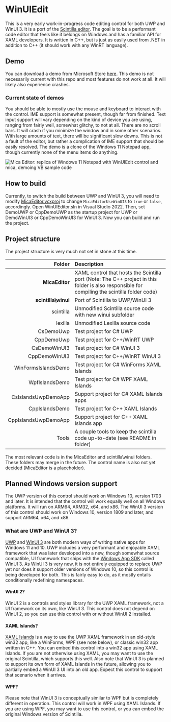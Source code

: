 # WinUIEdit
This is a very early work-in-progress code editing control for both UWP and WinUI 3. It is a port of the [Scintilla editor](https://www.scintilla.org). The goal is to be a performant code editor that feels like it belongs on Windows and has a familiar API for XAML developers. It is written in C++, but is just as easily used from .NET in addition to C++ (it should work with any WinRT language).

## Demo
You can download a demo from Microsoft Store [here](https://www.microsoft.com/store/apps/9PGZBDP9PSPF). This demo is not necessarily current with this repo and most features do not work at all. It will likely also experience crashes.

### Current state of demos
You should be able to mostly use the mouse and keyboard to interact with the control. IME support is somewhat present, though far from finished. Text input support will vary depending on the kind of device you are using, ranging from fairly well, somewhat glitchy, to not at all. There are no scroll bars. It will crash if you minimize the window and in some other scenarios. With large amounts of text, there will be significant slow downs. This is not a fault of the editor, but rather a complication of IME support that should be easily resolved. The demo is a clone of the Windows 11 Notepad app, though currently none of the menu items do anything.

![Mica Editor: replica of Windows 11 Notepad with WinUIEdit control and mica, demoing VB sample code](https://user-images.githubusercontent.com/18747724/168005735-28decaf4-0fa4-4710-a2f4-f293c5b7a488.png)

## How to build
Currently, to switch the build between UWP and WinUI 3, you will need to modify [MicaEditor.vcxproj](https://github.com/BreeceW/WinUIEdit/blob/main/MicaEditor/MicaEditor.vcxproj) to change `MicaEditorUseWinUI3` to `true` or `false`, accordingly.
Open WinUIEditor.sln in Visual Studio 2022. Then, set DemoUWP or CppDemoUWP as the startup project for UWP or DemoWinUI3 or CppDemoWinUI3 for WinUI 3. Now you can build and run the project.

## Project structure
The project structure is very much not set in stone at this time.

|Folder|Description|
|-:|:-|
|**MicaEditor**|XAML control that hosts the Scintilla port (Note: The C++ project in this folder is also responsible for compiling the scintilla folder code)|
|**scintilla\winui**|Port of Scintilla to UWP/WinUI 3|
|scintilla|Unmodified Scintilla source code with new winui subfolder|
|lexilla|Unmodified Lexilla source code|
|CsDemoUwp|Test project for C# UWP|
|CppDemoUwp|Test project for C++/WinRT UWP|
|CsDemoWinUI3|Test project for C# WinUI 3|
|CppDemoWinUI3|Test project for C++/WinRT WinUI 3|
|WinFormsIslandsDemo|Test project for C# WinForms XAML Islands|
|WpfIslandsDemo|Test project for C# WPF XAML Islands|
|CsIslandsUwpDemoApp|Support project for C# XAML Islands apps|
|CppIslandsDemo|Test project for C++ XAML Islands|
|CppIslandsUwpDemoApp|Support project for C++ XAML Islands app|
|Tools|A couple tools to keep the scintilla code up-to-date (see README in folder)|

The most relevant code is in the MicaEditor and scintilla\winui folders. These folders may merge in the future. The control name is also not yet decided (MicaEditor is a placeholder).

## Planned Windows version support
The UWP version of this control should work on Windows 10, version 1703 and later. It is intended that the control will work equally well on all Windows platforms. It will run on ARM64, ARM32, x64, and x86. The WinUI 3 version of this control should work on Windows 10, version 1809 and later, and support ARM64, x64, and x86.

### What are UWP and WinUI 3?
[UWP](https://docs.microsoft.com/en-us/windows/uwp/) and [WinUI 3](https://docs.microsoft.com/en-us/windows/apps/winui/winui3/) are both modern ways of writing native apps for Windows 11 and 10. UWP includes a very performant and enjoyable XAML framework that was later developed into a new, though somewhat source compatible, UI framework that ships with the [Windows App SDK](https://docs.microsoft.com/en-us/windows/apps/windows-app-sdk/) called WinUI 3. As WinUI 3 is very new, it is not entirely equipped to replace UWP yet nor does it support older versions of Windows 10, so this control is being developed for both. This is fairly easy to do, as it mostly entails conditionally redefining namespaces.

#### WinUI 2?
WinUI 2 is a controls and styles library for the UWP XAML framework, not a UI framework on its own, like WinUI 3.
This control does not depend on WinUI 2, so you can use this control with or without WinUI 2 installed.

#### XAML Islands?
[XAML Islands](https://docs.microsoft.com/en-us/windows/apps/desktop/modernize/xaml-islands) is a way to use the UWP XAML framework
in an old-style win32 app, like a WinForms, WPF (see note below), or classic win32 app written in C++. You can embed this control into a win32 app using XAML Islands. If you are not otherwise using XAML, you may want to use the original Scintilla, which supports this well.
Also note that WinUI 3 is planned to support its own form of XAML Islands in the future, allowing you to partially embed a WinUI 3 UI into an old app. Expect this control to support that scenario when it arrives.

#### WPF?
Please note that WinUI 3 is conceptually similar to WPF but is completely different in operation.
This control will work in WPF using XAML Islands.
If you are using WPF, you may want to use this control, or you can embed the original Windows version of Scintilla.
